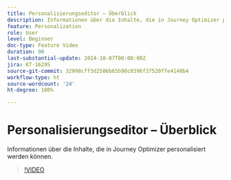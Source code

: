 ```yaml
---
title: Personalisierungseditor – Überblick
description: Informationen über die Inhalte, die in Journey Optimizer personalisiert werden können.
feature: Personalization
role: User
level: Beginner
doc-type: Feature Video
duration: 90
last-substantial-update: 2024-10-07T00:00:00Z
jira: KT-16295
source-git-commit: 32998cff3d2506b65b98c0396f37520ffe4140b4
workflow-type: ht
source-wordcount: '24'
ht-degree: 100%

---
```



# Personalisierungseditor – Überblick

Informationen über die Inhalte, die in Journey Optimizer personalisiert werden können.

>[!VIDEO](https://video.tv.adobe.com/v/3434964/?learn=on)
